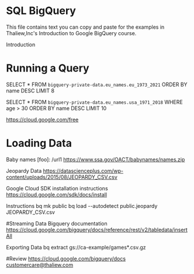 # SQL BigQuery

This file contains text you can copy and paste for the examples in Thaliew,Inc's Introduction to Google BigQuery course.

Introduction

# Running a Query

SELECT *
FROM
 `bigquery-private-data.eu_names.eu_1973_2021`
ORDER BY name DESC LIMIT 8

SELECT *
FROM
 `bigquery-private-data.eu_names.usa_1971_2018`
WHERE age > 30
ORDER BY name DESC LIMIT 10


https://cloud.google.com/free


# Loading Data



Baby names
[foo]: /url1
https://www.ssa.gov/OACT/babynames/names.zip


Jeopardy Data
https://datascienceplus.com/wp-content/uploads/2015/08/JEOPARDY_CSV.csv


Google Cloud SDK installation instructions
https://cloud.google.com/sdk/docs/install


Instructions
bq mk public
bq load --autodetect public.jeopardy JEOPARDY_CSV.csv

#Streaming Data
Bigquery documentation
https://cloud.google.com/bigquery/docs/reference/rest/v2/tabledata/insertAll

Exporting Data
bq extract
gs://ca-example/games*.csv.gz


#Review
https://cloud.google.com/bigquery/docs
customercare@thaliew.com









